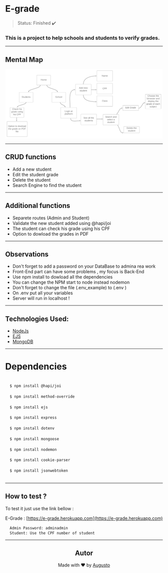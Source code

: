 # E-grade 

>Status: Finished ✔️

### This is a project to help schools and students to verify grades.
---
## Mental Map
![mentalmapimage](design/e-grade.png)

---
## CRUD functions 
+ Add a new student
+ Edit the student grade 
+ Delete the student
+ Search Engine to find the student
---
## Additional functions

+ Separete routes (Admin and Student)
+ Validate the new student added using @hapi/joi
+ The student can check his grade using his CPF 
+ Option to dowload the grades in PDF
---
## Observations 
+ Don't forget to add a password on your DataBase to admina rea work
+ Front-End part can have some problems , my focus is Back-End
+ Use npm install to dowload all the dependencies
+ You can change the NPM start to node instead nodemon
+ Don't forget to change the file (.env_example) to (.env )
+ On .env put all your variables 
+ Server will run in localhost !
---
## Technologies Used:

+ [NodeJs](https://nodejs.org/en/)
+ [EJS](https://ejs.co)
+ [MongoDB](https://docs.mongodb.com)

---
# Dependencies
```bash
  
  $ npm install @hapi/joi

  $ npm install method-override
  
  $ npm install ejs
  
  $ npm install express
  
  $ npm install dotenv
 
  $ npm install mongoose

  $ npm install nodemon

  $ npm install cookie-parser 
  
  $ npm install jsonwebtoken
  
```
---
## How to test ?

To test it just use the link bellow : 

E-Grade : [https://e-grade.herokuapp.com](https://e-grade.herokuapp.com)

```
  Admin Password: adminadmin
  Student: Use the CPF number of student
```
---

<h2 align='center'>Autor</h2>
<div align='center'>
  Made with ❤️ by <a href="https://github.com/AugustoBernardes">Augusto</a>
</div>
